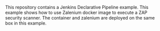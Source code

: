 This repository contains a Jenkins Declarative Pipeline example. This example shows how
to use Zalenium docker image to execute a ZAP security scanner. The container and zalenium are deployed on the same box in this example.